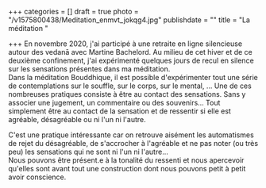 +++
categories = []
draft = true
photo = "/v1575800438/Meditation_enmvt_jokqg4.jpg"
publishdate = ""
title = "La méditation "

+++
En novembre 2020, j'ai participé à une retraite en ligne silencieuse autour des vedanā avec Martine Bachelord. Au milieu de cet hiver et de ce deuxième confinement, j'ai expérimenté quelques jours de recul en silence sur les sensations présentes dans ma méditation.  
Dans la méditation Bouddhique, il est possible d'expérimenter tout une série de contemplations sur le souffle, sur le corps, sur le mental, ... Une de ces nombreuses pratiques consiste à être au contact des sensations. Sans y associer une jugement, un commentaire ou des souvenirs... Tout simplement être au contact de la sensation et de ressentir si elle est agréable, désagréable ou ni l'un ni l'autre.   
  
C'est une pratique intéressante car on retrouve aisément les automatismes de rejet du désagréable, de s'accrocher à l'agréable et ne pas noter (ou très peu) les sensations qui ne sont ni l'un ni l'autre...  
Nous pouvons être présent.e à la tonalité du ressenti et nous apercevoir qu'elles sont avant tout une construction dont nous pouvons petit à petit avoir conscience.